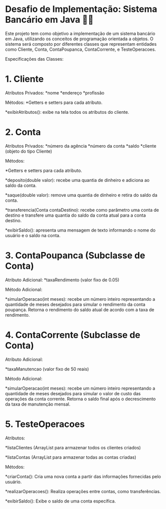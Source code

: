 # Desafio de Implementação: Sistema Bancário em Java 👩‍💻​
Este projeto tem como objetivo a implementação de um sistema bancário em Java, utilizando os conceitos de programação orientada a objetos. O sistema será composto por diferentes classes que representam entidades como Cliente, Conta, ContaPoupanca, ContaCorrente, e TesteOperacoes.

Especificações das Classes:
# 1. Cliente
   
Atributos Privados:
*nome
*endereço
*profissão

Métodos:
*Getters e setters para cada atributo.

*exibirAtributos(): exibe na tela todos os atributos do cliente.

# 2. Conta
   
Atributos Privados:
*número da agência
*número da conta
*saldo
*cliente (objeto do tipo Cliente)

Métodos:

*Getters e setters para cada atributo.

*deposito(double valor): recebe uma quantia de dinheiro e adiciona ao saldo da conta.

*saque(double valor): remove uma quantia de dinheiro e retira do saldo da conta.

*transferencia(Conta contaDestino): recebe como parâmetro uma conta de destino e transfere uma quantia do saldo da conta atual para a conta destino.

*exibirSaldo(): apresenta uma mensagem de texto informando o nome do usuário e o saldo na conta.

# 3. ContaPoupanca (Subclasse de Conta)
   
Atributo Adicional:
*taxaRendimento (valor fixo de 0.05)

Método Adicional:

*simularOperacao(int meses): recebe um número inteiro representando a quantidade de meses desejados para simular o rendimento da conta poupança. Retorna o rendimento do saldo atual de acordo com a taxa de rendimento.

# 4. ContaCorrente (Subclasse de Conta)
   
Atributo Adicional:

*taxaManutencao (valor fixo de 50 reais)

Método Adicional:

*simularOperacao(int meses): recebe um número inteiro representando a quantidade de meses desejados para simular o valor de custo das operações da conta corrente. Retorna o saldo final após o decrescimento da taxa de manutenção mensal.

# 5. TesteOperacoes
   
Atributos:

*listaClientes (ArrayList para armazenar todos os clientes criados)

*listaContas (ArrayList para armazenar todas as contas criadas)

Métodos:

*criarConta(): Cria uma nova conta a partir das informações fornecidas pelo usuário.

*realizarOperacoes(): Realiza operações entre contas, como transferências.

*exibirSaldo(): Exibe o saldo de uma conta específica.
